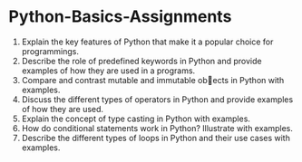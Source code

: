 # Python-Basics-Assignments

1. Explain the key features of Python that make it a popular choice for programmings.
2. Describe the role of predefined keywords in Python and provide examples of how they are used in a
programs.
3. Compare and contrast mutable and immutable obects in Python with examples.
4. Discuss the different types of operators in Python and provide examples of how they are used.
5. Explain the concept of type casting in Python with examples.
6. How do conditional statements work in Python? Illustrate with examples.
7. Describe the different types of loops in Python and their use cases with examples.
